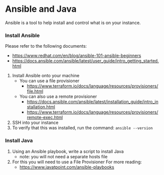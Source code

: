 # Ansible and Java

Ansible is a tool to help install and control what is on your instance.

### Install Ansible

Please refer to the following documents: 
+ https://www.redhat.com/en/blog/ansible-101-ansible-beginners
+ https://docs.ansible.com/ansible/latest/user_guide/intro_getting_started.html
1. Install Ansible onto your machine
   + You can use a file provisioner
        + https://www.terraform.io/docs/language/resources/provisioners/file.html
    + You can also use a remote provisioner
        + https://docs.ansible.com/ansible/latest/installation_guide/intro_installation.html
        + https://www.terraform.io/docs/language/resources/provisioners/remote-exec.html
2. SSH into your instance
3. To verify that this was installed, run the command: `ansible --version`

### Install Java

1. Using an Ansible playbook, write a script to install Java
   + note: you will not need a separate hosts file
2. For this you will need to use a File Provisioner 
For more reading: 
   + https://www.javatpoint.com/ansible-playbooks

